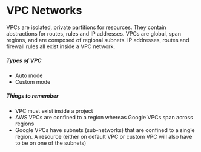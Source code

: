 # VPC Networks

VPCs are isolated, private partitions for resources. They contain abstractions for routes, rules and IP addresses. VPCs are global, span regions, and are composed of regional subnets. IP addresses, routes and firewall rules all exist inside a VPC network.

##### Types of VPC

* Auto mode
* Custom mode

##### Things to remember

* VPC must exist inside a project
* AWS VPCs are confined to a region whereas Google VPCs span across regions
* Google VPCs have subnets \(sub-networks\) that are confined to a single region. A resource \(either on default VPC or custom VPC will also have to be on one of the subnets\)



